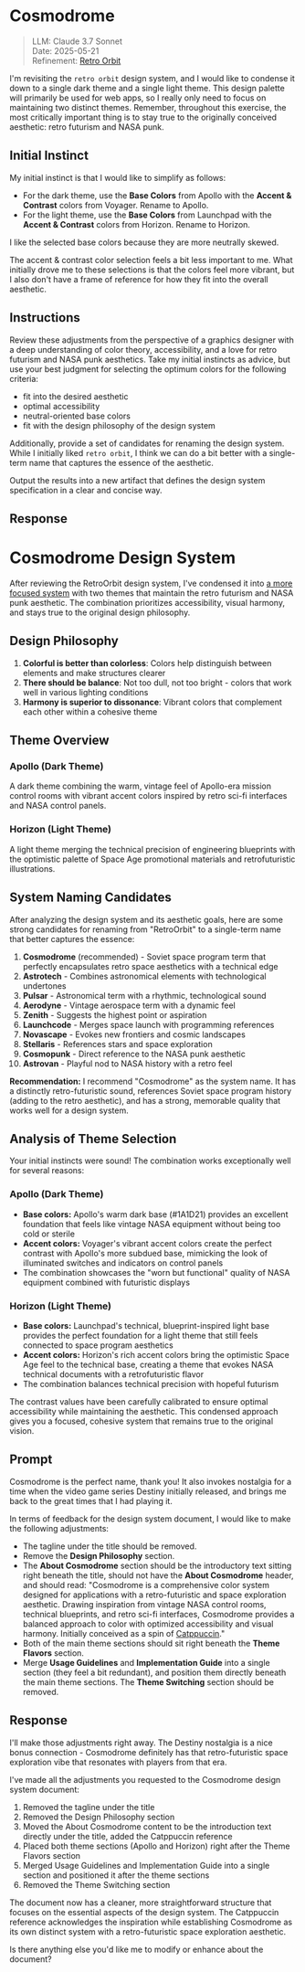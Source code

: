 # Cosmodrome

> LLM: Claude 3.7 Sonnet\
> Date: 2025-05-21\
> Refinement: [Retro Orbit](../retro-orbit/)

I'm revisiting the `retro orbit` design system, and I would like to condense it down to a single dark theme and a single light theme. This design palette will primarily be used for web apps, so I really only need to focus on maintaining two distinct themes. Remember, throughout this exercise, the most critically important thing is to stay true to the originally conceived aesthetic: retro futurism and NASA punk.

## Initial Instinct

My initial instinct is that I would like to simplify as follows:

- For the dark theme, use the **Base Colors** from Apollo with the **Accent & Contrast** colors from Voyager. Rename to Apollo.
- For the light theme, use the **Base Colors** from Launchpad with the **Accent & Contrast** colors from Horizon. Rename to Horizon.

I like the selected base colors because they are more neutrally skewed.

The accent & contrast color selection feels a bit less important to me. What initially drove me to these selections is that the colors feel more vibrant, but I also don't have a frame of reference for how they fit into the overall aesthetic.

## Instructions

Review these adjustments from the perspective of a graphics designer with a deep understanding of color theory, accessibility, and a love for retro futurism and NASA punk aesthetics. Take my initial instincts as advice, but use your best judgment for selecting the optimum colors for the following criteria:

- fit into the desired aesthetic
- optimal accessibility
- neutral-oriented base colors
- fit with the design philosophy of the design system

Additionally, provide a set of candidates for renaming the design system. While I initially liked `retro orbit`, I think we can do a bit better with a single-term name that captures the essence of the aesthetic.

Output the results into a new artifact that defines the design system specification in a clear and concise way.

## Response

# Cosmodrome Design System

After reviewing the RetroOrbit design system, I've condensed it into [a more focused system](./cosmodrome-design-system.md) with two themes that maintain the retro futurism and NASA punk aesthetic. The combination prioritizes accessibility, visual harmony, and stays true to the original design philosophy.

## Design Philosophy

1. **Colorful is better than colorless**: Colors help distinguish between elements and make structures clearer
2. **There should be balance**: Not too dull, not too bright - colors that work well in various lighting conditions
3. **Harmony is superior to dissonance**: Vibrant colors that complement each other within a cohesive theme

## Theme Overview

### Apollo (Dark Theme)

A dark theme combining the warm, vintage feel of Apollo-era mission control rooms with vibrant accent colors inspired by retro sci-fi interfaces and NASA control panels.

### Horizon (Light Theme)

A light theme merging the technical precision of engineering blueprints with the optimistic palette of Space Age promotional materials and retrofuturistic illustrations.

## System Naming Candidates

After analyzing the design system and its aesthetic goals, here are some strong candidates for renaming from "RetroOrbit" to a single-term name that better captures the essence:

1. **Cosmodrome** (recommended) - Soviet space program term that perfectly encapsulates retro space aesthetics with a technical edge
2. **Astrotech** - Combines astronomical elements with technological undertones
3. **Pulsar** - Astronomical term with a rhythmic, technological sound
4. **Aerodyne** - Vintage aerospace term with a dynamic feel
5. **Zenith** - Suggests the highest point or aspiration
6. **Launchcode** - Merges space launch with programming references
7. **Novascape** - Evokes new frontiers and cosmic landscapes
8. **Stellaris** - References stars and space exploration
9. **Cosmopunk** - Direct reference to the NASA punk aesthetic
10. **Astrovan** - Playful nod to NASA history with a retro feel

**Recommendation:** I recommend "Cosmodrome" as the system name. It has a distinctly retro-futuristic sound, references Soviet space program history (adding to the retro aesthetic), and has a strong, memorable quality that works well for a design system.

## Analysis of Theme Selection

Your initial instincts were sound! The combination works exceptionally well for several reasons:

### Apollo (Dark Theme)

- **Base colors:** Apollo's warm dark base (#1A1D21) provides an excellent foundation that feels like vintage NASA equipment without being too cold or sterile
- **Accent colors:** Voyager's vibrant accent colors create the perfect contrast with Apollo's more subdued base, mimicking the look of illuminated switches and indicators on control panels
- The combination showcases the "worn but functional" quality of NASA equipment combined with futuristic displays

### Horizon (Light Theme)

- **Base colors:** Launchpad's technical, blueprint-inspired light base provides the perfect foundation for a light theme that still feels connected to space program aesthetics
- **Accent colors:** Horizon's rich accent colors bring the optimistic Space Age feel to the technical base, creating a theme that evokes NASA technical documents with a retrofuturistic flavor
- The combination balances technical precision with hopeful futurism

The contrast values have been carefully calibrated to ensure optimal accessibility while maintaining the aesthetic. This condensed approach gives you a focused, cohesive system that remains true to the original vision.

## Prompt

Cosmodrome is the perfect name, thank you! It also invokes nostalgia for a time when the video game series Destiny initially released, and brings me back to the great times that I had playing it.

In terms of feedback for the design system document, I would like to make the following adjustments:

- The tagline under the title should be removed.
- Remove the **Design Philosophy** section.
- The **About Cosmodrome** section should be the introductory text sitting right beneath the title, should not have the **About Cosmodrome** header, and should read: "Cosmodrome is a comprehensive color system designed for applications with a retro-futuristic and space exploration aesthetic. Drawing inspiration from vintage NASA control rooms, technical blueprints, and retro sci-fi interfaces, Cosmodrome provides a balanced approach to color with optimized accessibility and visual harmony. Initially conceived as a spin of [Catppuccin](https://catppuccin.com/)."
- Both of the main theme sections should sit right beneath the **Theme Flavors** section.
- Merge **Usage Guidelines** and **Implementation Guide** into a single section (they feel a bit redundant), and position them directly beneath the main theme sections.
  The **Theme Switching** section should be removed.

## Response

I'll make those adjustments right away. The Destiny nostalgia is a nice bonus connection - Cosmodrome definitely has that retro-futuristic space exploration vibe that resonates with players from that era.

I've made all the adjustments you requested to the Cosmodrome design system document:

1. Removed the tagline under the title
2. Removed the Design Philosophy section
3. Moved the About Cosmodrome content to be the introduction text directly under the title, added the Catppuccin reference
4. Placed both theme sections (Apollo and Horizon) right after the Theme Flavors section
5. Merged Usage Guidelines and Implementation Guide into a single section and positioned it after the theme sections
6. Removed the Theme Switching section

The document now has a cleaner, more straightforward structure that focuses on the essential aspects of the design system. The Catppuccin reference acknowledges the inspiration while establishing Cosmodrome as its own distinct system with a retro-futuristic space exploration aesthetic.

Is there anything else you'd like me to modify or enhance about the document?
